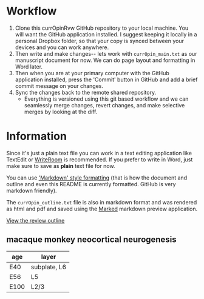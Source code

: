 # Workflow

1. Clone this currOpinRvw GitHub repository to your local machine. You will want the GitHub application installed. I suggest keeping it locally in a personal Dropbox folder, so that your copy is synced between your devices and you can work anywhere. 
2. Then write and make changes-- lets work with `currOpin_main.txt` as our manuscript document for now. We can do page layout and formatting in Word later.
3. Then when you are at your primary computer with the GitHub application installed, press the 'Commit' button in GitHub and add a brief commit message on your changes.
4. Sync the changes back to the remote shared repository. 
	* Everything is versioned using this git based workflow and we can seamlessly merge changes, revert changes, and make selective merges by looking at the diff. 


# Information
Since it's just a plain text file you can work in a text editing application like TextEdit or [WriteRoom](http://www.hogbaysoftware.com/products/writeroom) is recommended. If you prefer to write in Word, just make sure to save as **plain** text file for now.

You can use ['Markdown' style formatting](http://daringfireball.net/projects/markdown/syntax) (that is how the document and outline and even this README is currently formatted. GitHub is very markdown friendly).

The `currOpin_outline.txt` file is also in markdown format and was rendered as html and pdf and saved using the [Marked](http://markedapp.com) markdown preview application. 

[View the review outline](currOpin_outline.html)


## macaque monkey neocortical neurogenesis

age | layer
--- | ---
E40 | subplate, L6
E56 | L5
E100 | L2/3